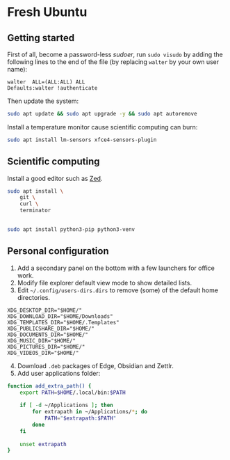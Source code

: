 # Fresh Ubuntu

## Getting started

First of all, become a password-less *sudoer*, run `sudo visudo` by adding the following lines to the end of the file (by replacing `walter` by your own user name):

```text
walter  ALL=(ALL:ALL) ALL
Defaults:walter !authenticate
```

Then update the system:

```bash
sudo apt update && sudo apt upgrade -y && sudo apt autoremove
```

Install a temperature monitor cause scientific computing can burn:

```bash
sudo apt install lm-sensors xfce4-sensors-plugin
```

## Scientific computing

Install a good editor such as [Zed](https://zed.dev/download).

```bash
sudo apt install \
	git \
	curl \
	terminator
	
```

```bash
sudo apt install python3-pip python3-venv
```

## Personal configuration

1. Add a secondary panel on the bottom with a few launchers for office work.
2. Modify file explorer default view mode to show detailed lists.
3. Edit `~/.config/users-dirs.dirs` to remove (some) of the default home directories.

```text
XDG_DESKTOP_DIR="$HOME/"
XDG_DOWNLOAD_DIR="$HOME/Downloads"
XDG_TEMPLATES_DIR="$HOME/.Templates"
XDG_PUBLICSHARE_DIR="$HOME/"
XDG_DOCUMENTS_DIR="$HOME/"
XDG_MUSIC_DIR="$HOME/"
XDG_PICTURES_DIR="$HOME/"
XDG_VIDEOS_DIR="$HOME/"
```

4. Download `.deb` packages of Edge, Obsidian and Zettlr.
5. Add user applications folder:

```bash
function add_extra_path() {
	export PATH=$HOME/.local/bin:$PATH
	
	if [ -d ~/Applications ]; then
	    for extrapath in ~/Applications/*; do
	        PATH="$extrapath:$PATH"
	    done
	fi
	
	unset extrapath
}
```
